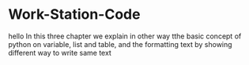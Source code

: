 # Work-Station-Code
hello
In this three chapter we explain in other way tthe basic concept of python on variable, list and table, and the formatting text by showing different way to write same text
